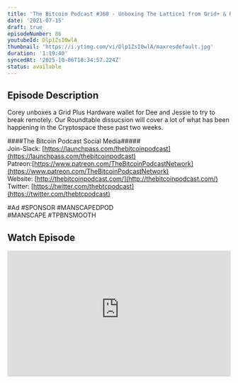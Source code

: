 ```yaml
---
title: 'The Bitcoin Podcast #360 - Unboxing The Lattice1 from Grid+ & Roundtable'
date: '2021-07-15'
draft: true
episodeNumber: 86
youtubeId: Dlp1ZsI0wlA
thumbnail: 'https://i.ytimg.com/vi/Dlp1ZsI0wlA/maxresdefault.jpg'
duration: '1:19:40'
syncedAt: '2025-10-06T18:34:57.224Z'
status: available
---
```

## Episode Description

Corey unboxes a Grid Plus Hardware wallet for Dee and Jessie to try to break remotely. Our Roundtable dissucsion will cover a lot of what has been happening in the Cryptospace these past two weeks.   
  
  
####The Bitcoin Podcast Social Media#####  
Join-Slack: [https://launchpass.com/thebitcoinpodcast](https://launchpass.com/thebitcoinpodcast)  
Patreon:[https://www.patreon.com/TheBitcoinPodcastNetwork](https://www.patreon.com/TheBitcoinPodcastNetwork)  
Website: [http://thebitcoinpodcast.com/](http://thebitcoinpodcast.com/)  
Twitter: [https://twitter.com/thebtcpodcast](https://twitter.com/thebtcpodcast)  
  
  
#Ad #SPONSOR #MANSCAPEDPOD  
#MANSCAPE #TPBNSMOOTH

## Watch Episode

<div style="position: relative; padding-bottom: 56.25%; height: 0; overflow: hidden;">
  <iframe
    src="https://www.youtube-nocookie.com/embed/Dlp1ZsI0wlA"
    style="position: absolute; top: 0; left: 0; width: 100%; height: 100%;"
    frameborder="0"
    allow="accelerometer; autoplay; clipboard-write; encrypted-media; gyroscope; picture-in-picture"
    allowfullscreen
  ></iframe>
</div>

